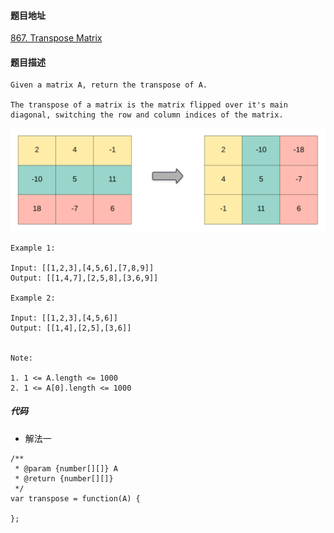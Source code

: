 #### 题目地址
[867. Transpose Matrix](https://leetcode.com/problems/transpose-matrix/)
#### 题目描述
```
Given a matrix A, return the transpose of A.

The transpose of a matrix is the matrix flipped over it's main diagonal, switching the row and column indices of the matrix.
```
 ![p_1.png](./assets/2019-11-29/p_1.png)
```
Example 1:

Input: [[1,2,3],[4,5,6],[7,8,9]]
Output: [[1,4,7],[2,5,8],[3,6,9]]

Example 2:

Input: [[1,2,3],[4,5,6]]
Output: [[1,4],[2,5],[3,6]]
 

Note:

1. 1 <= A.length <= 1000
2. 1 <= A[0].length <= 1000
```

##### 代码

- 解法一
```
/**
 * @param {number[][]} A
 * @return {number[][]}
 */
var transpose = function(A) {
    
};
```
